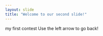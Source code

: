 ```yaml
---
layout: slide
title: "Welcome to our second slide!"
---
```

my first contest
Use the left arrow to go back!
